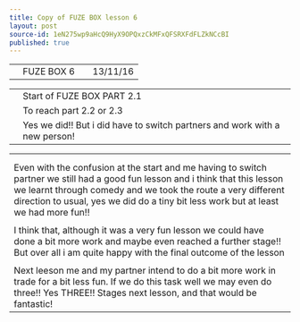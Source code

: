 ```yaml
---
title: Copy of FUZE BOX lesson 6
layout: post
source-id: 1eN275wp9aHcQ9HyX9OPQxzCkMFxQFSRXFdFLZkNCcBI
published: true
---
```

<table>
  <tr>
    <td></td>
    <td>FUZE BOX 6</td>
    <td></td>
    <td>13/11/16</td>
  </tr>
</table>


<table>
  <tr>
    <td></td>
    <td>Start of FUZE BOX PART 2.1</td>
  </tr>
  <tr>
    <td></td>
    <td>To reach part 2.2 or 2.3</td>
  </tr>
  <tr>
    <td></td>
    <td>Yes we did!! But i did have to switch partners and work with a new person!</td>
  </tr>
</table>


<table>
  <tr>
    <td></td>
  </tr>
  <tr>
    <td></td>
  </tr>
  <tr>
    <td>Even with the confusion at the start and me having to switch partner we still had a good fun lesson and i think that this lesson we learnt through comedy and we took the route a very different direction to usual, yes we did do a tiny bit less work but at least we had more fun!!</td>
  </tr>
  <tr>
    <td></td>
  </tr>
  <tr>
    <td>I think that, although it was a very fun lesson we could have done a bit more work and maybe even reached a further stage!! But over all i am quite happy with the final outcome of the lesson</td>
  </tr>
  <tr>
    <td></td>
  </tr>
  <tr>
    <td>Next leeson me and my partner intend to do a bit more work in trade for a bit less fun.
If we do this task well we may even do three!! Yes THREE!! Stages next lesson, and that would be fantastic!
</td>
  </tr>
</table>


